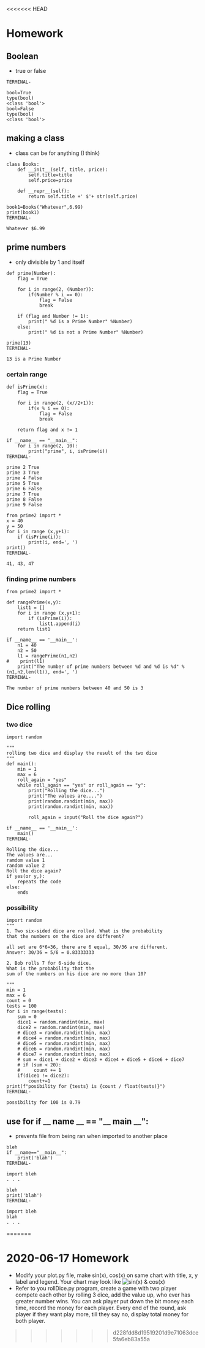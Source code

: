 <<<<<<< HEAD
# Homework
## Boolean
- true or false
```
TERMINAL-

bool=True
type(bool)
<class 'bool'>
bool=False
type(bool)
<class 'bool'>
```
## making a class
- class can be for anything (I think)
```
class Books:
    def __init__(self, title, price):
        self.title=title
        self.price=price

    def __repr__(self):
        return self.title +' $'+ str(self.price)

book1=Books("Whatever",6.99)
print(book1)
TERMINAL-

Whatever $6.99 
```
## prime numbers
- only divisible by 1 and itself
```
def prime(Number):
    flag = True

    for i in range(2, (Number)):
        if(Number % i == 0):
            flag = False
            break

    if (flag and Number != 1):
        print(" %d is a Prime Number" %Number)
    else:
        print(" %d is not a Prime Number" %Number)

prime(13)
TERMINAL-

13 is a Prime Number
```
### certain range
```
def isPrime(x):
    flag = True

    for i in range(2, (x//2+1)):
        if(x % i == 0):
            flag = False
            break

    return flag and x != 1

if __name__ == "__main__":
    for i in range(2, 10):
        print("prime", i, isPrime(i))
TERMINAL-

prime 2 True
prime 3 True
prime 4 False
prime 5 True
prime 6 False
prime 7 True
prime 8 False
prime 9 False
```

```
from prime2 import *
x = 40
y = 50
for i in range (x,y+1):
    if (isPrime(i)):
        print(i, end=', ')
print()
TERMINAL-

41, 43, 47
```
### finding prime numbers
```
from prime2 import *

def rangePrime(x,y):
    list1 = []
    for i in range (x,y+1):
        if (isPrime(i)):
            list1.append(i)
    return list1

if __name__ == '__main__':
    n1 = 40
    n2 = 50
    l1 = rangePrime(n1,n2)
#    print(l1)
    print("The number of prime numbers between %d and %d is %d" %(n1,n2,len(l1)), end=', ')
TERMINAL-

The number of prime numbers between 40 and 50 is 3
```
## Dice rolling
### two dice
```
import random

"""
rolling two dice and display the result of the two dice
"""
def main():
    min = 1
    max = 6
    roll_again = "yes"
    while roll_again == "yes" or roll_again == "y":
        print("Rolling the dice...")
        print("The values are....")
        print(random.randint(min, max))
        print(random.randint(min, max))

        roll_again = input("Roll the dice again?")

if __name__ == '__main__':
    main()
TERMINAL-

Rolling the dice...
The values are...
ramdom value 1
random value 2
Roll the dice again?
if yes(or y,):
    repeats the code
else:
    ends
```
### possibility
```
import random
"""
1. Two six-sided dice are rolled. What is the probability 
that the numbers on the dice are different?

all set are 6*6=36, there are 6 equal, 30/36 are different. 
Answer: 30/36 = 5/6 = 0.83333333

2. Bob rolls 7 for 6-side dice.
What is the probability that the
sum of the numbers on his dice are no more than 10?

"""
min = 1
max = 6
count = 0
tests = 100
for i in range(tests):
    sum = 0
    dice1 = random.randint(min, max)
    dice2 = random.randint(min, max)
    # dice3 = random.randint(min, max)
    # dice4 = random.randint(min, max)
    # dice5 = random.randint(min, max)
    # dice6 = random.randint(min, max)
    # dice7 = random.randint(min, max)
    # sum = dice1 + dice2 + dice3 + dice4 + dice5 + dice6 + dice7
    # if (sum < 20):
    #     count += 1
    if(dice1 != dice2):
        count+=1
print(f"posibility for {tests} is {count / float(tests)}")
TERMINAL-

possibility for 100 is 0.79
```
## use for if __ name __ == "__ main __":
- prevents file from being ran when imported to another place
```
bleh
if __name=="__main__":
    print('blah')
TERMINAL-

import bleh
. . .
```
```
bleh
print('blah')
TERMINAL-

import bleh
blah
. . .
```
=======
# 2020-06-17 Homework
* Modify your plot.py file, make sin(x), cos(x) on same chart with title, x, y label and legend. Your chart may look like 
![sin(x) & cos(x)](sin-cos.png)
* Refer to you rollDice.py program, create a game with two player compete each other by rolling 3 dice, add the value up, who ever has greater number wins. You can ask player put down the bit money each time, record the money for each player. Every end of the round, ask player if they want play more, till they say no, display total money for both player.
>>>>>>> d228fdd8d19519201d9e71063dce5fa6eb83a55a
